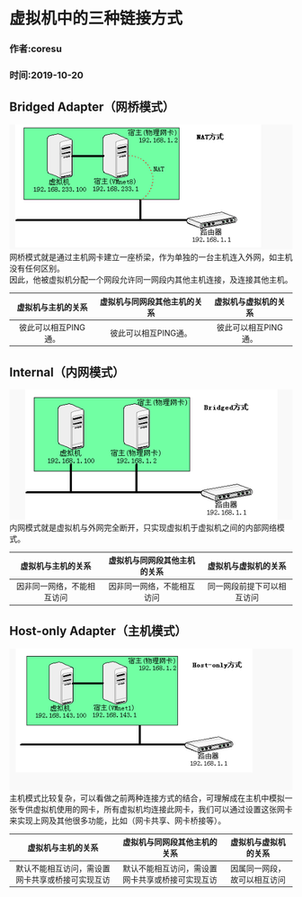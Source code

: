 # 虚拟机中的三种链接方式
### 作者:coresu  
### 时间:2019-10-20  


## Bridged Adapter（网桥模式）
![Bridged Adapter](./picture-VBnet/Net.png)
网桥模式就是通过主机网卡建立一座桥梁，作为单独的一台主机连入外网，如主机没有任何区别。  
因此，他被虚拟机分配一个网段允许同一网段内其他主机连接，及连接其他主机。

| 虚拟机与主机的关系 | 虚拟机与同网段其他主机的关系 | 虚拟机与虚拟机的关系 |  
| :---------: | :---: | :---: |
| 彼此可以相互PING通。 | 彼此可以相互PING通。 | 彼此可以相互PING通。   |

## Internal（内网模式）
![Internal](./picture-VBnet/Bridged.png)
内网模式就是虚拟机与外网完全断开，只实现虚拟机于虚拟机之间的内部网络模式。

| 虚拟机与主机的关系 | 虚拟机与同网段其他主机的关系 | 虚拟机与虚拟机的关系 |  
| :---: | :---: | :---: |
| 因非同一网络，不能相互访问 | 因非同一网络，不能相互访问 | 同一网段前提下可以相互访问 |
 


## Host-only Adapter（主机模式）
![Host-only Adapter](./picture-VBnet/Host-only.png)
主机模式比较复杂，可以看做之前两种连接方式的结合，可理解成在主机中模拟一张专供虚拟机使用的网卡，所有虚拟机均连接此网卡，我们可以通过设置这张网卡来实现上网及其他很多功能，比如（网卡共享、网卡桥接等）。

| 虚拟机与主机的关系 | 虚拟机与同网段其他主机的关系 | 虚拟机与虚拟机的关系 |  
| :---: | :---: | :---: |
| 默认不能相互访问，需设置网卡共享或桥接可实现互访 | 默认不能相互访问，需设置网卡共享或桥接可实现互访 | 因属同一网段，故可以相互访问 |










